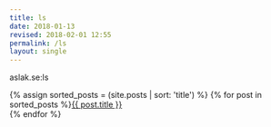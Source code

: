```yaml
---
title: ls
date: 2018-01-13
revised: 2018-02-01 12:55 
permalink: /ls
layout: single
---
```



aslak.se:ls

{% assign sorted_posts = (site.posts | sort: 'title') %}
{% for post in sorted_posts %}<a href="{{ post.url }}">{{ post.title }}</a><br/>
{% endfor %}
